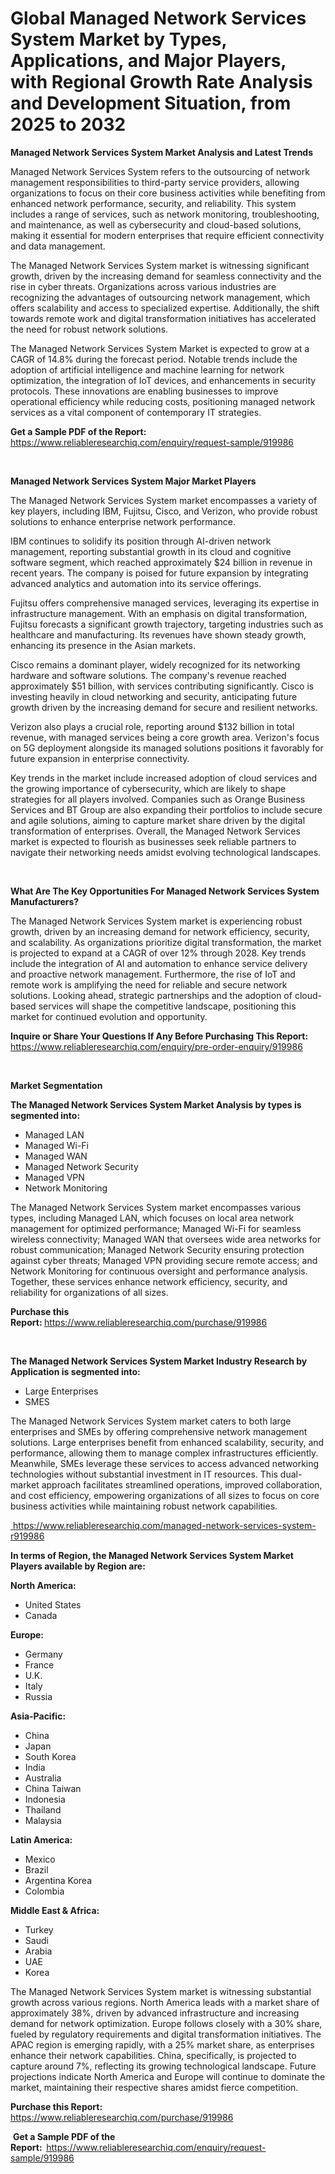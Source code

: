 <p><h1>Global Managed Network Services System Market by Types, Applications, and Major Players, with Regional Growth Rate Analysis and Development Situation, from 2025 to 2032</h1></p><p><strong>Managed Network Services System Market Analysis and Latest Trends</strong></p>
<p><p>Managed Network Services System refers to the outsourcing of network management responsibilities to third-party service providers, allowing organizations to focus on their core business activities while benefiting from enhanced network performance, security, and reliability. This system includes a range of services, such as network monitoring, troubleshooting, and maintenance, as well as cybersecurity and cloud-based solutions, making it essential for modern enterprises that require efficient connectivity and data management.</p><p>The Managed Network Services System market is witnessing significant growth, driven by the increasing demand for seamless connectivity and the rise in cyber threats. Organizations across various industries are recognizing the advantages of outsourcing network management, which offers scalability and access to specialized expertise. Additionally, the shift towards remote work and digital transformation initiatives has accelerated the need for robust network solutions.</p><p>The Managed Network Services System Market is expected to grow at a CAGR of 14.8% during the forecast period. Notable trends include the adoption of artificial intelligence and machine learning for network optimization, the integration of IoT devices, and enhancements in security protocols. These innovations are enabling businesses to improve operational efficiency while reducing costs, positioning managed network services as a vital component of contemporary IT strategies.</p></p>
<p><strong>Get a Sample PDF of the Report:&nbsp;</strong> <a href="https://www.reliableresearchiq.com/enquiry/request-sample/919986?utm_campaign=2866&utm_medium=2&utm_source=Github&utm_content=ia&utm_term=18042025&utm_id=managed-network-services-system">https://www.reliableresearchiq.com/enquiry/request-sample/919986</a></p>
<p>&nbsp;</p>
<p><strong>Managed Network Services System Major Market Players</strong></p>
<p><p>The Managed Network Services System market encompasses a variety of key players, including IBM, Fujitsu, Cisco, and Verizon, who provide robust solutions to enhance enterprise network performance. </p><p>IBM continues to solidify its position through AI-driven network management, reporting substantial growth in its cloud and cognitive software segment, which reached approximately $24 billion in revenue in recent years. The company is poised for future expansion by integrating advanced analytics and automation into its service offerings.</p><p>Fujitsu offers comprehensive managed services, leveraging its expertise in infrastructure management. With an emphasis on digital transformation, Fujitsu forecasts a significant growth trajectory, targeting industries such as healthcare and manufacturing. Its revenues have shown steady growth, enhancing its presence in the Asian markets.</p><p>Cisco remains a dominant player, widely recognized for its networking hardware and software solutions. The company's revenue reached approximately $51 billion, with services contributing significantly. Cisco is investing heavily in cloud networking and security, anticipating future growth driven by the increasing demand for secure and resilient networks.</p><p>Verizon also plays a crucial role, reporting around $132 billion in total revenue, with managed services being a core growth area. Verizon's focus on 5G deployment alongside its managed solutions positions it favorably for future expansion in enterprise connectivity.</p><p>Key trends in the market include increased adoption of cloud services and the growing importance of cybersecurity, which are likely to shape strategies for all players involved. Companies such as Orange Business Services and BT Group are also expanding their portfolios to include secure and agile solutions, aiming to capture market share driven by the digital transformation of enterprises. Overall, the Managed Network Services market is expected to flourish as businesses seek reliable partners to navigate their networking needs amidst evolving technological landscapes.</p></p>
<p>&nbsp;</p>
<p><strong>What Are The Key Opportunities For Managed Network Services System Manufacturers?</strong></p>
<p><p>The Managed Network Services System market is experiencing robust growth, driven by an increasing demand for network efficiency, security, and scalability. As organizations prioritize digital transformation, the market is projected to expand at a CAGR of over 12% through 2028. Key trends include the integration of AI and automation to enhance service delivery and proactive network management. Furthermore, the rise of IoT and remote work is amplifying the need for reliable and secure network solutions. Looking ahead, strategic partnerships and the adoption of cloud-based services will shape the competitive landscape, positioning this market for continued evolution and opportunity.</p></p>
<p><strong>Inquire or Share Your Questions If Any Before Purchasing This Report:</strong> <a href="https://www.reliableresearchiq.com/enquiry/pre-order-enquiry/919986?utm_campaign=2866&utm_medium=2&utm_source=Github&utm_content=ia&utm_term=18042025&utm_id=managed-network-services-system">https://www.reliableresearchiq.com/enquiry/pre-order-enquiry/919986</a></p>
<p>&nbsp;</p>
<p><strong>Market Segmentation</strong></p>
<p><strong>The Managed Network Services System Market Analysis by types is segmented into:</strong></p>
<p><ul><li>Managed LAN</li><li>Managed Wi-Fi</li><li>Managed WAN</li><li>Managed Network Security</li><li>Managed VPN</li><li>Network Monitoring</li></ul></p>
<p><p>The Managed Network Services System market encompasses various types, including Managed LAN, which focuses on local area network management for optimized performance; Managed Wi-Fi for seamless wireless connectivity; Managed WAN that oversees wide area networks for robust communication; Managed Network Security ensuring protection against cyber threats; Managed VPN providing secure remote access; and Network Monitoring for continuous oversight and performance analysis. Together, these services enhance network efficiency, security, and reliability for organizations of all sizes.</p></p>
<p><strong>Purchase this Report:&nbsp;</strong><a href="https://www.reliableresearchiq.com/purchase/919986?utm_campaign=2866&utm_medium=2&utm_source=Github&utm_content=ia&utm_term=18042025&utm_id=managed-network-services-system">https://www.reliableresearchiq.com/purchase/919986</a></p>
<p>&nbsp;</p>
<p><strong>The Managed Network Services System Market Industry Research by Application is segmented into:</strong></p>
<p><ul><li>Large Enterprises</li><li>SMES</li></ul></p>
<p><p>The Managed Network Services System market caters to both large enterprises and SMEs by offering comprehensive network management solutions. Large enterprises benefit from enhanced scalability, security, and performance, allowing them to manage complex infrastructures efficiently. Meanwhile, SMEs leverage these services to access advanced networking technologies without substantial investment in IT resources. This dual-market approach facilitates streamlined operations, improved collaboration, and cost efficiency, empowering organizations of all sizes to focus on core business activities while maintaining robust network capabilities.</p></p>
<p><a href="https://www.reliableresearchiq.com/managed-network-services-system-r919986?utm_campaign=2866&utm_medium=2&utm_source=Github&utm_content=ia&utm_term=18042025&utm_id=managed-network-services-system">&nbsp;https://www.reliableresearchiq.com/managed-network-services-system-r919986</a></p>
<p><strong>In terms of Region, the Managed Network Services System Market Players available by Region are:</strong></p>
<p>
    <p> <strong> North America: </strong>
        <ul>
            <li>United States</li>
            <li>Canada</li>
        </ul>
        </p> 
    <p> <strong> Europe: </strong>
        <ul>
            <li>Germany</li>
            <li>France</li>
            <li>U.K.</li>
            <li>Italy</li>
            <li>Russia</li>
        </ul>
        </p> 
    <p> <strong> Asia-Pacific: </strong>
        <ul>
            <li>China</li>
            <li>Japan</li>
            <li>South Korea</li>
            <li>India</li>
            <li>Australia</li>
            <li>China Taiwan</li>
            <li>Indonesia</li>
            <li>Thailand</li>
            <li>Malaysia</li>
        </ul>
        </p> 
    <p> <strong> Latin America: </strong>
        <ul>
            <li>Mexico</li>
            <li>Brazil</li>
            <li>Argentina Korea</li>
            <li>Colombia</li>
        </ul>
        </p> 
    <p> <strong> Middle East & Africa: </strong>
        <ul>
            <li>Turkey</li>
            <li>Saudi</li>
            <li>Arabia</li>
            <li>UAE</li>
            <li>Korea</li>
        </ul>
    </p>
    </p>
<p><p>The Managed Network Services System market is witnessing substantial growth across various regions. North America leads with a market share of approximately 38%, driven by advanced infrastructure and increasing demand for network optimization. Europe follows closely with a 30% share, fueled by regulatory requirements and digital transformation initiatives. The APAC region is emerging rapidly, with a 25% market share, as enterprises enhance their network capabilities. China, specifically, is projected to capture around 7%, reflecting its growing technological landscape. Future projections indicate North America and Europe will continue to dominate the market, maintaining their respective shares amidst fierce competition.</p></p>
<p><strong>Purchase this Report: </strong><a href="https://www.reliableresearchiq.com/purchase/919986?utm_campaign=2866&utm_medium=2&utm_source=Github&utm_content=ia&utm_term=18042025&utm_id=managed-network-services-system">https://www.reliableresearchiq.com/purchase/919986</a></p>
<p>&nbsp;<strong>Get a Sample PDF of the Report:&nbsp;&nbsp;</strong><a href="https://www.reliableresearchiq.com/enquiry/request-sample/919986?utm_campaign=2866&utm_medium=2&utm_source=Github&utm_content=ia&utm_term=18042025&utm_id=managed-network-services-system">https://www.reliableresearchiq.com/enquiry/request-sample/919986</a></p>
<p><strong></strong></p>
<p><p></p><p></p><p></p></p>